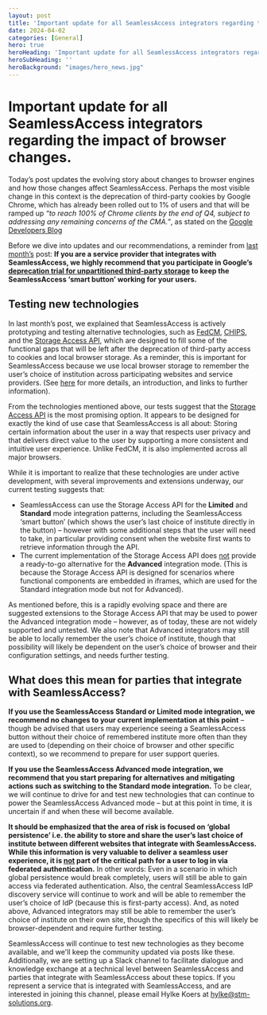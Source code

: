 ```yaml
---
layout: post
title: 'Important update for all SeamlessAccess integrators regarding the impact of browser changes.'
date: 2024-04-02
categories: [General]
hero: true
heroHeading: 'Important update for all SeamlessAccess integrators regarding the impact of browser changes.'
heroSubHeading: ''
heroBackground: "images/hero_news.jpg"
---
```



# Important update for all SeamlessAccess integrators regarding the impact of browser changes.

Today’s post updates the evolving story about changes to browser engines and how those changes affect SeamlessAccess. Perhaps the most visible change in this context is the deprecation of third-party cookies by Google Chrome, which has already been rolled out to 1% of users and that will be ramped up _“to reach 100% of Chrome clients by the end of Q4, subject to addressing any remaining concerns of the CMA.”_, as stated on the [Google Developers Blog](https://developers.googleblog.com/2024/02/federated-credential-management-migration-for-google-identity-services.html)

Before we dive into updates and our recommendations, a reminder from [last month’s](https://seamlessaccess.org/posts/2024-02-29-third-party-storage-deprecation-trial/) post:
**If you are a service provider that integrates with SeamlessAccess, we highly recommend that you participate in Google’s [deprecation trial for unpartitioned third-party storage](https://developers.google.com/privacy-sandbox/3pcd/temporary-exceptions/storage-partitioning-deprecation-trial) to keep the SeamlessAccess ‘smart button’ working for your users.**


## Testing new technologies

In last month’s post, we explained that SeamlessAccess is actively prototyping and testing alternative technologies, such as [FedCM](https://developers.google.com/privacy-sandbox/3pcd/fedcm), [CHIPS](https://developers.google.com/privacy-sandbox/3pcd/chips), and the [Storage Access API](https://developers.google.com/privacy-sandbox/3pcd/storage-access-api), which are designed to fill some of the functional gaps that will be left after the deprecation of third-party access to cookies and local browser storage. As a reminder, this is important for SeamlessAccess because we use local browser storage to remember the user’s choice of institution across participating websites and service providers. (See [here](https://seamlessaccess.org/posts/2023-11-16-3pp-cookies-and-the-sa-button/) for more details, an introduction, and links to further information).

From the technologies mentioned above, our tests suggest that the [Storage Access API](https://developers.google.com/privacy-sandbox/3pcd/storage-access-api) is the most promising option. It appears to be designed for exactly the kind of use case that SeamlessAccess is all about: Storing certain information about the user in a way that respects user privacy and that delivers direct value to the user by supporting a more consistent and intuitive user experience. Unlike FedCM, it is also implemented across all major browsers. 


While it is important to realize that these technologies are under active development, with several improvements and extensions underway, our current testing suggests that:

* SeamlessAccess can use the Storage Access API for the **Limited** and **Standard** mode integration patterns, including the SeamlessAccess ‘smart button’ (which shows the user’s last choice of institute directly in the button) – however with some additional steps that the user will need to take, in particular providing consent when the website first wants to retrieve information through the API.
* The current implementation of the Storage Access API does <u>not</u> provide a ready-to-go alternative for the **Advanced** integration mode. (This is because the Storage Access API is designed for scenarios where functional components are embedded in iframes, which are used for the Standard integration mode but not for Advanced).

As mentioned before, this is a rapidly evolving space and there are suggested extensions to the Storage Access API that may be used to power the Advanced integration mode – however, as of today, these are not widely supported and untested. We also note that Advanced integrators may still be able to locally remember the user’s choice of institute, though that possibility will likely be dependent on the user’s choice of browser and their configuration settings, and needs further testing. 


## What does this mean for parties that integrate with SeamlessAccess?

**If you use the SeamlessAccess Standard or Limited mode integration, we recommend no changes to your current implementation at this point** – though be advised that users may experience seeing a SeamlessAccess button without their choice of remembered institute more often than they are used to (depending on their choice of browser and other specific context), so we recommend to prepare for user support queries.

**If you use the SeamlessAccess Advanced mode integration, we recommend that you start preparing for alternatives and mitigating actions such as switching to the Standard mode integration.** To be clear, we will continue to drive for and test new technologies that can continue to power the SeamlessAccess Advanced mode – but at this point in time, it is uncertain if and when these will become available.


**It should be emphasized that the area of risk is focused on ‘global persistence’ i.e. the ability to store and share the user’s last choice of institute between different websites that integrate with SeamlessAccess. While this information is very valuable to deliver a seamless user experience, it is <u>not</u> part of the critical path for a user to log in via federated authentication.** In other words: Even in a scenario in which global persistence would break completely, users will still be able to gain access via federated authentication. Also, the central SeamlessAccess IdP discovery service will continue to work and will be able to remember the user’s choice of IdP (because this is first-party access). And, as noted above, Advanced integrators may still be able to remember the user’s choice of institute on their own site, though the specifics of this will likely be browser-dependent and require further testing. 

SeamlessAccess will continue to test new technologies as they become available, and we'll keep the community updated via posts like these. Additionally, we are setting up a Slack channel to facilitate dialogue and knowledge exchange at a technical level between SeamlessAccess and parties that integrate with SeamlessAccess about these topics. If you represent a service that is integrated with SeamlessAccess, and are interested in joining this channel, please email Hylke Koers at hylke@stm-solutions.org. 






